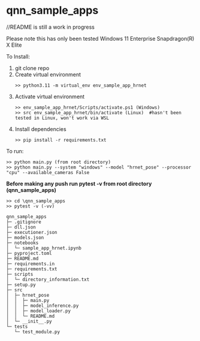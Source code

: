 # qnn_sample_apps
//README is still a work in progress

Please note this has only been tested Windows 11 Enterprise  Snapdragon(R) X Elite

To Install:
   1. git clone repo
   2. Create virtual environment
      ```
      >> python3.11 -m virtual_env env_sample_app_hrnet
      ```
   3. Activate virtual environment
      ```
      >> env_sample_app_hrnet/Scripts/activate.ps1 (Windows)
      >> src env_sample_app_hrnet/bin/activate (Linux)  #hasn't been tested in Linux, won't work via WSL
      ```
   4. Install dependencies
      ```
      >> pip install -r requirements.txt
      ```


  To run: </br>
```
>> python main.py (from root directory)
>> python main.py --system "windows" --model "hrnet_pose" --processor "cpu" --available_cameras False
```

**Before making any push run pytest -v from root directory (qnn_sample_apps\)**
```
>> cd \qnn_sample_apps
>> pytest -v (-vv)
```
```
qnn_sample_apps
├─ .gitignore
├─ dll.json
├─ executioner.json
├─ models.json
├─ notebooks
│  └─ sample_app_hrnet.ipynb
├─ pyproject.toml
├─ README.md
├─ requirements.in
├─ requirements.txt
├─ scripts
│  └─ directory_information.txt
├─ setup.py
├─ src
│  ├─ hrnet_pose
│  │  ├─ main.py
│  │  ├─ model_inference.py
│  │  ├─ model_loader.py
│  │  └─ README.md
│  └─ __init__.py
└─ tests
   └─ test_module.py

```